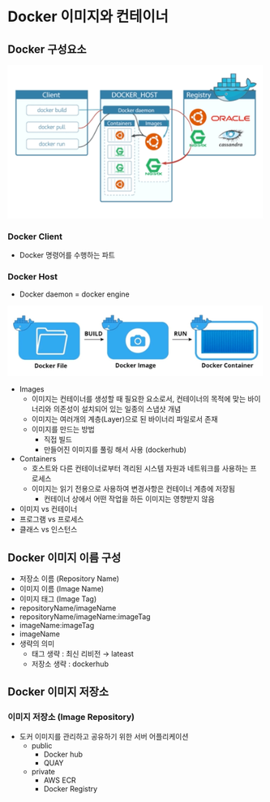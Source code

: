 # Docker 이미지와 컨테이너

## Docker 구성요소

![images/image_and_container/1.png](images/image_and_container/1.png)

### Docker Client

- Docker 명령어를 수행하는 파트

### Docker Host

- Docker daemon = docker engine

![images/image_and_container/2.png](images/image_and_container/2.png)

- Images
  - 이미지는 컨테이너를 생성할 때 필요한 요소로서, 컨테이너의 목적에 맞는 바이너리와 의존성이 설치되어 있는 일종의 스냅샷 개념
  - 이미지는 여러개의 계층(Layer)으로 된 바이너리 파일로서 존재
  - 이미지를 만드는 방법
    - 직접 빌드
    - 만들어진 이미지를 풀링 해서 사용 (dockerhub)
- Containers
  - 호스트와 다른 컨테이너로부터 격리된 시스템 자원과 네트워크를 사용하는 프로세스
  - 이미지는 읽기 전용으로 사용하여 변경사항은 컨테이너 계층에 저장됨
    - 컨테이너 상에서 어떤 작업을 하든 이미지는 영향받지 않음
- 이미지 vs 컨테이너
- 프로그램 vs 프로세스
- 클래스 vs 인스턴스

## Docker 이미지 이름 구성

- 저장소 이름 (Repository Name)
- 이미지 이름 (Image Name)
- 이미지 태그 (Image Tag)
- repositoryName/imageName
- repositoryName/imageName:imageTag
- imageName:imageTag
- imageName
- 생략의 의미
  - 태그 생략 : 최신 리비전 → lateast
  - 저장소 생략 : dockerhub

## Docker 이미지 저장소

### 이미지 저장소 (Image Repository)

- 도커 이미지를 관리하고 공유하기 위한 서버 어플리케이션
  - public
    - Docker hub
    - QUAY
  - private
    - AWS ECR
    - Docker Registry
